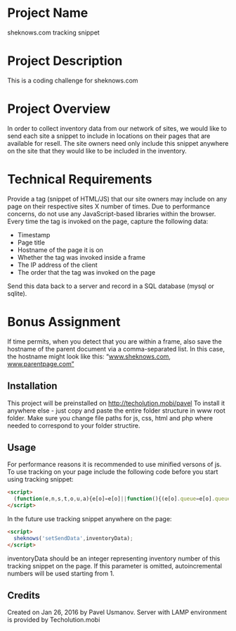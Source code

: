# Project Name

sheknows.com tracking snippet

# Project Description

This is a coding challenge for sheknows.com

# Project Overview

In order to collect inventory data from our network of sites, we would like to send each site a snippet to include in locations on their pages that are available for resell. The site owners need only include this snippet anywhere on the site that they would like to be included in the inventory.

# Technical Requirements

Provide a tag (snippet of HTML/JS) that our site owners may include on any page on their respective sites X number of times.
Due to performance concerns, do not use any JavaScript-based libraries within the browser.
Every time the tag is invoked on the page, capture the following data:
- Timestamp
- Page title
- Hostname of the page it is on
- Whether the tag was invoked inside a frame
- The IP address of the client
- The order that the tag was invoked on the page

Send this data back to a server and record in a SQL database (mysql or sqlite).

# Bonus Assignment

If time permits, when you detect that you are within a frame, also save the hostname of the parent document via a comma-separated list. In this case, the hostname might look like this: “www.sheknows.com, www.parentpage.com”

## Installation

This project will be preinstalled on http://techolution.mobi/pavel
To install it anywhere else - just copy and paste the entire folder structure in www root folder.
Make sure you change file paths for js, css, html and php where needed to correspond to your folder structire.

## Usage

For performance reasons it is recommended to use minified versons of js.
To use tracking on your page include the following code before you start using tracking snippet:

```html
<script>
  (function(e,n,s,t,o,u,a){e[o]=e[o]||function(){(e[o].queue=e[o].queue||[]).push(arguments)},u=n.createElement(s),a=n.getElementsByTagName(s)[0],u.async=1,u.src=t,a.parentNode.insertBefore(u,a)})(window,document,"script","../js/sheknows.min.js","sheknows")
</script>
```

In the future use tracking snippet anywhere on the page:

```html
<script>
  sheknows('setSendData',inventoryData);
</script>
```

inventoryData should be an integer representing inventory number of this tracking snippet on the page. If this parameter is omitted, autoincremental numbers will be used starting from 1.


## Credits

Created on Jan 26, 2016 by Pavel Usmanov.
Server with LAMP environment is provided by Techolution.mobi
